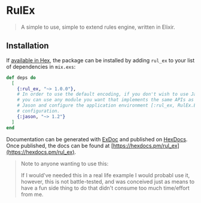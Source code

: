 # RulEx

> A simple to use, simple to extend rules engine, written in Elixir.

## Installation

If [available in Hex](https://hex.pm/docs/publish), the package can be installed
by adding `rul_ex` to your list of dependencies in `mix.exs`:

```elixir
def deps do
  [
    {:rul_ex, "~> 1.0.0"},
    # In order to use the default encoding, if you don't wish to use Jason
    # you can use any module you want that implements the same APIs as
    # Jason and configure the application environment [:rul_ex, RulEx.Encoding.Json]
    # configuration.
    {:jason, "~> 1.2"}
  ]
end
```

Documentation can be generated with [ExDoc](https://github.com/elixir-lang/ex_doc)
and published on [HexDocs](https://hexdocs.pm). Once published, the docs can
be found at [https://hexdocs.pm/rul_ex](https://hexdocs.pm/rul_ex).

> Note to anyone wanting to use this:
>
> If I would've needed this in a real life example I would probabl use it, however,
> this is not battle-tested, and was conceived just as means to have a fun side
> thing to do that didn't consume too much time/effort from me.

